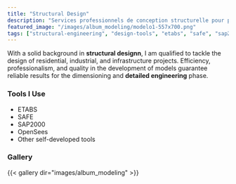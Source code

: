 ```yaml
---
title: "Structural Design"
description: "Services professionnels de conception structurelle pour projets résidentiels, industriels et d'infrastructure utilisant des outils avancés comme ETABS, SAFE, SAP2000 et OpenSees."
featured_image: "/images/album_modeling/modelo1-557x700.png"
tags: ["structural-engineering", "design-tools", "etabs", "safe", "sap2000", "opensees"]
---
```


With a solid background in **structural designn**, I am qualified to tackle the design of residential, industrial, and infrastructure projects. Efficiency, professionalism, and quality in the development of models guarantee reliable results for the dimensioning and **detailed engineering** phase.

### Tools I Use

- ETABS  
- SAFE  
- SAP2000  
- OpenSees  
- Other self-developed tools

### Gallery

{{< gallery dir="images/album_modeling" >}}
